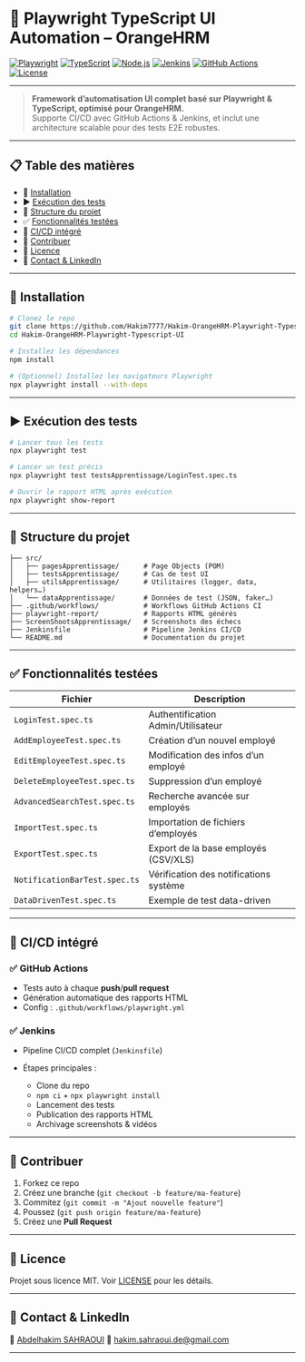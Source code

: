 # 🚀 Playwright TypeScript UI Automation – OrangeHRM  
[![Playwright](https://img.shields.io/badge/Playwright-Test-blue)](https://playwright.dev)  [![TypeScript](https://img.shields.io/badge/TypeScript-4.9-blue)](https://www.typescriptlang.org/)  [![Node.js](https://img.shields.io/badge/Node.js-v18-green)](https://nodejs.org/)  [![Jenkins](https://img.shields.io/badge/Jenkins-CI--CD-brightgreen)](#)  [![GitHub Actions](https://img.shields.io/badge/GitHub--Actions-CI-blue)](#)  [![License](https://img.shields.io/badge/License-MIT-yellow)](LICENSE)  






---

> **Framework d’automatisation UI complet basé sur Playwright & TypeScript, optimisé pour OrangeHRM.**  
> Supporte CI/CD avec GitHub Actions & Jenkins, et inclut une architecture scalable pour des tests E2E robustes.

---

## 📋 Table des matières

- 🔧 [Installation](#installation)
- ▶️ [Exécution des tests](#exécution-des-tests)
- 📂 [Structure du projet](#structure-du-projet)
- ✅ [Fonctionnalités testées](#fonctionnalités-testées)
- 🔄 [CI/CD intégré](#cicd-intégré)
- 🤝 [Contribuer](#contribuer)
- 📄 [Licence](#licence)
- 🔗 [Contact & LinkedIn](#contact--linkedin)

---

## 🔧 Installation

```bash
# Clonez le repo
git clone https://github.com/Hakim7777/Hakim-OrangeHRM-Playwright-Typescript-UI.git
cd Hakim-OrangeHRM-Playwright-Typescript-UI

# Installez les dépendances
npm install

# (Optionnel) Installez les navigateurs Playwright
npx playwright install --with-deps
````

---

## ▶️ Exécution des tests

```bash
# Lancer tous les tests
npx playwright test

# Lancer un test précis
npx playwright test testsApprentissage/LoginTest.spec.ts

# Ouvrir le rapport HTML après exécution
npx playwright show-report
```

---

## 📂 Structure du projet

```
├── src/
│   ├── pagesApprentissage/      # Page Objects (POM)
│   ├── testsApprentissage/      # Cas de test UI
│   ├── utilsApprentissage/      # Utilitaires (logger, data, helpers…)
│   └── dataApprentissage/       # Données de test (JSON, faker…)
├── .github/workflows/           # Workflows GitHub Actions CI
├── playwright-report/           # Rapports HTML générés
├── ScreenShootsApprentissage/   # Screenshots des échecs
├── Jenkinsfile                  # Pipeline Jenkins CI/CD
└── README.md                    # Documentation du projet
```

---

## ✅ Fonctionnalités testées

| Fichier                       | Description                            |
| ----------------------------- | -------------------------------------- |
| `LoginTest.spec.ts`           | Authentification Admin/Utilisateur     |
| `AddEmployeeTest.spec.ts`     | Création d’un nouvel employé           |
| `EditEmployeeTest.spec.ts`    | Modification des infos d’un employé    |
| `DeleteEmployeeTest.spec.ts`  | Suppression d’un employé               |
| `AdvancedSearchTest.spec.ts`  | Recherche avancée sur employés         |
| `ImportTest.spec.ts`          | Importation de fichiers d’employés     |
| `ExportTest.spec.ts`          | Export de la base employés (CSV/XLS)   |
| `NotificationBarTest.spec.ts` | Vérification des notifications système |
| `DataDrivenTest.spec.ts`      | Exemple de test data-driven            |

---

## 🔄 CI/CD intégré

### ✅ GitHub Actions

* Tests auto à chaque **push**/**pull request**
* Génération automatique des rapports HTML
* Config : `.github/workflows/playwright.yml`

### ✅ Jenkins

* Pipeline CI/CD complet (`Jenkinsfile`)
* Étapes principales :

  * Clone du repo
  * `npm ci` + `npx playwright install`
  * Lancement des tests
  * Publication des rapports HTML
  * Archivage screenshots & vidéos

---

## 🤝 Contribuer

1. Forkez ce repo
2. Créez une branche (`git checkout -b feature/ma-feature`)
3. Commitez (`git commit -m "Ajout nouvelle feature"`)
4. Poussez (`git push origin feature/ma-feature`)
5. Créez une **Pull Request**

---

## 📄 Licence

Projet sous licence MIT.
Voir [LICENSE](LICENSE) pour les détails.

---

## 🔗 Contact & LinkedIn

👤 [Abdelhakim SAHRAOUI](https://www.linkedin.com/in/hakim-alaoui-sahraoui-5a397a169/)
📧 [hakim.sahraoui.de@gmail.com](mailto:hakim.sahraoui.de@gmail.com)

---

```
